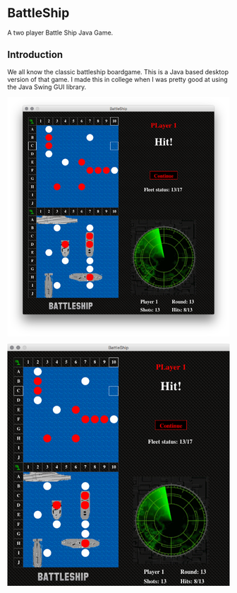 # BattleShip
A two player Battle Ship Java Game.

## Introduction

We all know the classic battleship boardgame. This is a Java based desktop version of that game. I made this in college when I was pretty good at using the Java Swing GUI library.

![Battle Ship Image](https://github.com/WriterZephos/BattleShip/blob/master/BattleShip1.png?raw=true)

![Battle Ship Image](https://github.com/WriterZephos/BattleShip/blob/master/BattleShip2.png?raw=true)
